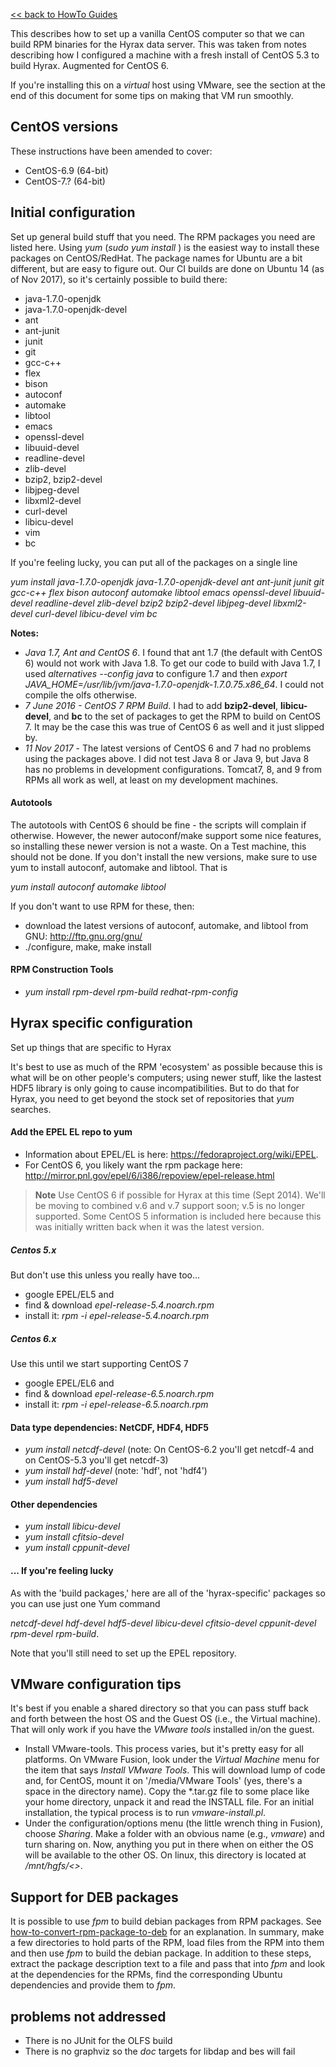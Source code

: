 [\<\< back to HowTo Guides](HowTo_guides "wikilink")

This describes how to set up a vanilla CentOS computer so that we can
build RPM binaries for the Hyrax data server. This was taken from notes
describing how I configured a machine with a fresh install of CentOS 5.3
to build Hyrax. Augmented for CentOS 6.

If you're installing this on a *virtual* host using VMware, see the
section at the end of this document for some tips on making that VM run
smoothly.

## CentOS versions

These instructions have been amended to cover:

- CentOS-6.9 (64-bit)
- CentOS-7.? (64-bit)

## Initial configuration

Set up general build stuff that you need. The RPM packages you need are
listed here. Using *yum* (*sudo yum install <package>*) is the easiest
way to install these packages on CentOS/RedHat. The package names for
Ubuntu are a bit different, but are easy to figure out. Our CI builds
are done on Ubuntu 14 (as of Nov 2017), so it's certainly possible to
build there:

- java-1.7.0-openjdk
- java-1.7.0-openjdk-devel
- ant
- ant-junit
- junit
- git
- gcc-c++
- flex
- bison
- autoconf
- automake
- libtool
- emacs
- openssl-devel
- libuuid-devel
- readline-devel
- zlib-devel
- bzip2, bzip2-devel
- libjpeg-devel
- libxml2-devel
- curl-devel
- libicu-devel
- vim
- bc

If you're feeling lucky, you can put all of the packages on a single
line


*yum install java-1.7.0-openjdk java-1.7.0-openjdk-devel ant ant-junit
junit git gcc-c++ flex bison autoconf automake libtool emacs
openssl-devel libuuid-devel readline-devel zlib-devel bzip2 bzip2-devel
libjpeg-devel libxml2-devel curl-devel libicu-devel vim bc*

**Notes:**

- *Java 1.7, Ant and CentOS 6*. I found that ant 1.7 (the default with
  CentOS 6) would not work with Java 1.8. To get our code to build with
  Java 1.7, I used *alternatives --config java* to configure 1.7 and
  then *export
  JAVA_HOME=/usr/lib/jvm/java-1.7.0-openjdk-1.7.0.75.x86_64*. I could
  not compile the olfs otherwise.
- *7 June 2016 - CentOS 7 RPM Build*. I had to add **bzip2-devel**,
  **libicu-devel**, and **bc** to the set of packages to get the RPM to
  build on CentOS 7. It may be the case this was true of CentOS 6 as
  well and it just slipped by.
- *11 Nov 2017* - The latest versions of CentOS 6 and 7 had no problems
  using the packages above. I did not test Java 8 or Java 9, but Java 8
  has no problems in development configurations. Tomcat7, 8, and 9 from
  RPMs all work as well, at least on my development machines.

#### Autotools

The autotools with CentOS 6 should be fine - the scripts will complain
if otherwise. However, the newer autoconf/make support some nice
features, so installing these newer version is not a waste. On a Test
machine, this should not be done. If you don't install the new versions,
make sure to use yum to install autoconf, automake and libtool. That is


*yum install autoconf automake libtool*

If you don't want to use RPM for these, then:

- download the latest versions of autoconf, automake, and libtool from
  GNU: <http://ftp.gnu.org/gnu/>
- ./configure, make, make install

#### RPM Construction Tools

- *yum install rpm-devel rpm-build redhat-rpm-config*

## Hyrax specific configuration

Set up things that are specific to Hyrax

It's best to use as much of the RPM 'ecosystem' as possible because this
is what will be on other people's computers; using newer stuff, like the
lastest HDF5 library is only going to cause incompatibilities. But to do
that for Hyrax, you need to get beyond the stock set of repositories
that *yum* searches.

#### Add the EPEL EL repo to yum

- Information about EPEL/EL is here:
  <https://fedoraproject.org/wiki/EPEL>.
- For CentOS 6, you likely want the rpm package here:
  <http://mirror.pnl.gov/epel/6/i386/repoview/epel-release.html>

> **Note** Use CentOS 6 if possible for Hyrax at this time (Sept 2014).
> We'll be moving to combined v.6 and v.7 support soon; v.5 is no longer
> supported. Some CentOS 5 information is included here because this was
> initially written back when it was the latest version.

##### Centos 5.x

But don't use this unless you really have too...

- google EPEL/EL5 and
- find & download *epel-release-5.4.noarch.rpm*
- install it: *rpm -i epel-release-5.4.noarch.rpm*

##### Centos 6.x

Use this until we start supporting CentOS 7

- google EPEL/EL6 and
- find & download *epel-release-6.5.noarch.rpm*
- install it: *rpm -i epel-release-6.5.noarch.rpm*

#### Data type dependencies: NetCDF, HDF4, HDF5

- *yum install netcdf-devel* (note: On CentOS-6.2 you'll get netcdf-4
  and on CentOS-5.3 you'll get netcdf-3)
- *yum install hdf-devel* (note: 'hdf', not 'hdf4')
- *yum install hdf5-devel*

#### Other dependencies

- *yum install libicu-devel*
- *yum install cfitsio-devel*
- *yum install cppunit-devel*

#### ... If you're feeling lucky

As with the 'build packages,' here are all of the 'hyrax-specific'
packages so you can use just one Yum command


*netcdf-devel hdf-devel hdf5-devel libicu-devel cfitsio-devel
cppunit-devel rpm-devel rpm-build*.

Note that you'll still need to set up the EPEL repository.

## VMware configuration tips

It's best if you enable a shared directory so that you can pass stuff
back and forth between the host OS and the Guest OS (i.e., the Virtual
machine). That will only work if you have the *VMware tools* installed
in/on the guest.

- Install VMware-tools. This process varies, but it's pretty easy for
  all platforms. On VMware Fusion, look under the *Virtual Machine* menu
  for the item that says *Install VMware Tools*. This will download lump
  of code and, for CentOS, mount it on '/media/VMware Tools' (yes,
  there's a space in the directory name). Copy the \*.tar.gz file to
  some place like your home directory, unpack it and read the INSTALL
  file. For an initial installation, the typical process is to run
  *vmware-install.pl*.
- Under the configuration/options menu (the little wrench thing in
  Fusion), choose *Sharing*. Make a folder with an obvious name (e.g.,
  *vmware*) and turn sharing on. Now, anything you put in there when on
  either the OS will be available to the other OS. On linux, this
  directory is located at */mnt/hgfs/\<<name>\>*.

## Support for DEB packages

It is possible to use *fpm* to build debian packages from RPM packages.
See
[how-to-convert-rpm-package-to-deb](https://ask.fedoraproject.org/en/question/52141/how-to-convert-rpm-package-to-deb/)
for an explanation. In summary, make a few directories to hold parts of
the RPM, load files from the RPM into them and then use *fpm* to build
the debian package. In addition to these steps, extract the package
description text to a file and pass that into *fpm* and look at the
dependencies for the RPMs, find the corresponding Ubuntu dependencies
and provide them to *fpm*.

## problems not addressed

- There is no JUnit for the OLFS build
- There is no graphviz so the *doc* targets for libdap and bes will fail
